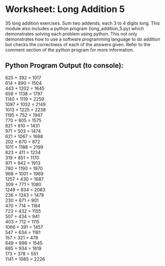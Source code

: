 # Worksheet: Long Addition 5
35 long addition exercises. Sum two addends, each 3 to 4 digits long. This module also includes a python program (long_addition_5.py) which demonstrates solving each problem using python. This not only demonstrates how to use a software programming language to do addition but checks the correctness of each of the answers given. Refer to the comment section of the python program for more information.

## Python Program Output (to console):
625  + 392  = 1017 \
614  + 890  = 1504 \
443  + 1202 = 1645 \
659  + 1138 = 1797 \
1140 + 1119 = 2259 \
1097 + 1052 = 2149 \
1013 + 1225 = 2238 \
1195 + 752  = 1947 \
770  + 805  = 1575 \
821  + 610  = 1431 \
971  + 503  = 1474 \
621  + 1067 = 1688 \
202  + 670  = 872  \
1011 + 1188 = 2199 \
823  + 411  = 1234 \
319  + 851  = 1170 \
971  + 942  = 1913 \
780  + 1190 = 1970 \
968  + 1001 = 1969 \
1257 + 430  = 1687 \
309  + 771  = 1080 \
1249 + 834  = 2083 \
236  + 1243 = 1479 \
230  + 671  = 901  \
470  + 714  = 1184 \
723  + 432  = 1155 \
507  + 434  = 941  \
403  + 712  = 1115 \
1066 + 391  = 1457 \
547  + 634  = 1181 \
157  + 321  = 478  \
649  + 896  = 1545 \
685  + 934  = 1619 \
173  + 378  = 551  \
1141 + 1085 = 2226 
